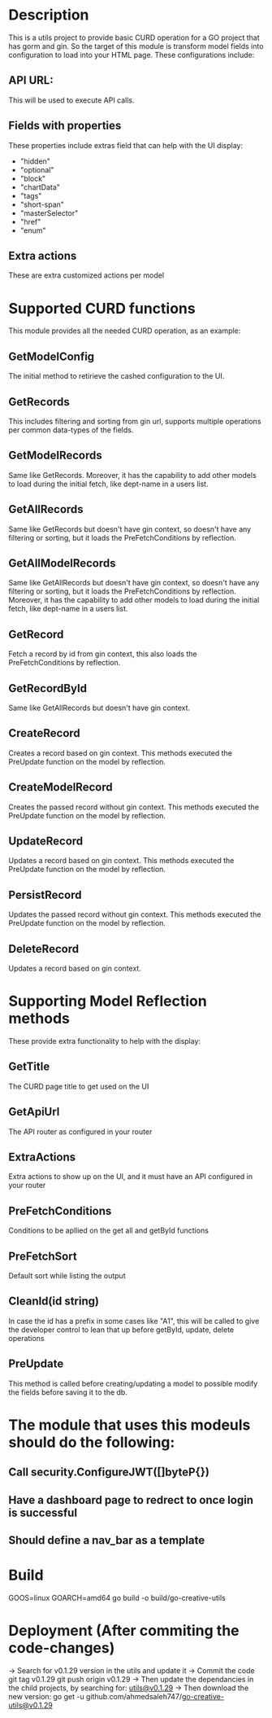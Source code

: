 # Description
This is a utils project to provide basic CURD operation for a GO project that has gorm and gin.
So the target of this module is transform model fields into configuration to load into your HTML page. These configurations include:
## API URL:
This will be used to execute API calls.
## Fields with properties
These properties include extras field that can help with the UI display: 
- "hidden"
- "optional"
- "block"
- "chartData"
- "tags"
- "short-span"
- "masterSelector"
- "href"
- "enum"
## Extra actions
These are extra customized actions per model

# Supported CURD functions
This module provides all the needed CURD operation, as an example:
## GetModelConfig
The initial method to retirieve the cashed configuration to the UI.
## GetRecords
This includes filtering and sorting from gin url, supports multiple operations per common data-types of the fields.
## GetModelRecords
Same like GetRecords. Moreover, it has the capability to add other models to load during the initial fetch, like dept-name in a users list.
## GetAllRecords
Same like GetRecords but doesn't have gin context, so doesn't have any filtering or sorting, but it loads the PreFetchConditions by reflection.
## GetAllModelRecords
Same like GetAllRecords but doesn't have gin context, so doesn't have any filtering or sorting, but it loads the PreFetchConditions by reflection. Moreover, it has the capability to add other models to load during the initial fetch, like dept-name in a users list.
## GetRecord
Fetch a record by id from gin context, this also loads the PreFetchConditions by reflection.
## GetRecordById
Same like GetAllRecords but doesn't have gin context.
## CreateRecord
Creates a record based on gin context. This methods executed the PreUpdate function on the model by reflection.
## CreateModelRecord
Creates the passed record without gin context. This methods executed the PreUpdate function on the model by reflection.
## UpdateRecord
Updates a record based on gin context. This methods executed the PreUpdate function on the model by reflection.
## PersistRecord
Updates the passed record without gin context. This methods executed the PreUpdate function on the model by reflection.
## DeleteRecord
Updates a record based on gin context.


# Supporting Model Reflection methods
These provide extra functionality to help with the display:

## GetTitle
The CURD page title to get used on the UI
## GetApiUrl
The API router as configured in your router
## ExtraActions
Extra actions to show up on the UI, and it must have an API configured in your router
## PreFetchConditions
Conditions to be apllied on the get all and getById functions
## PreFetchSort
Default sort while listing the output
## CleanId(id string)
In case the id has a prefix in some cases like "A1", this will be called to give the developer control to lean that up before getById, update, delete operations
## PreUpdate
This method is called before creating/updating a model to possible modify the fields before saving it to the db.

# The module that uses this modeuls should do the following:
## Call security.ConfigureJWT([]byteP{})
## Have a dashboard page to redrect to once login is successful
## Should define a nav_bar as a template


# Build
GOOS=linux GOARCH=amd64 go build -o build/go-creative-utils

# Deployment (After commiting the code-changes)
-> Search for v0.1.29 version in the utils and update it
-> Commit the code
git tag v0.1.29
git push origin v0.1.29
-> Then update the dependancies in the child projects, by searching for: utils@v0.1.29
-> Then download the new version: go get -u github.com/ahmedsaleh747/go-creative-utils@v0.1.29
